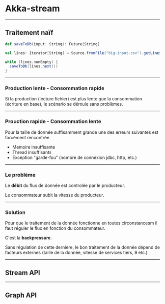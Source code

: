 
# Akka-stream

---

## Traitement naïf
```scala
def saveToDb(input: String): Future[String]

val lines: Iterator[String] = Source.fromFile("big-input.csv").getLines()

while (lines.nonEmpty) {
  saveToDb(lines.next())
}
```

---

### Production lente - Consommation rapide

Si la production (lecture fichier) est plus lente que la consommation (écriture en base), le scénario se déroule sans problèmes.

---

### Prouction rapide - Consommation lente

Pour la taille de donnée suffisamment grande une des erreurs suivantes est forcément rencontrée. 

- Memoire insuffisante
- Thread insuffisants
- Exception "garde-fou" (nombre de connexion jdbc, http, etc.)

---

### Le problème

Le **débit** du flux de donnée est controlée par le producteur.

Le consommateur subit la vitesse du producteur.

---

### Solution

Pour que le traitement de la donnée fonctionne en toutes circonstancesm il faut réguler le flux en fonction du consommateur.

C'est la **backpressure**.

Sans régulation de cette dernière, le bon traitement de la donnée dépend de facteurs externes (taille de la donnée, vitesse de services tiers, 9 etc.)

---

## Stream API

---

## Graph API
